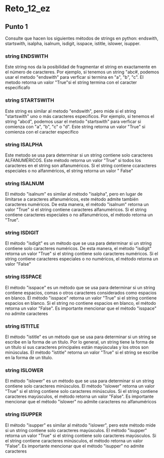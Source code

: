 # Reto_12_ez

## Punto 1

Consulte que hacen los siguientes métodos de strings en python: endswith, startswith, isalpha, isalnum, isdigit, isspace, istitle, islower, isupper.


### string ENDSWITH

Este string nos da la posibilidad de fragmentar el string en exactamente en el número de caracteres. Por ejemplo, si tenemos un string "abc#, podemos usar el metodo "endswith" para verficar si termina en "a", "b", "c". El metodo retorna un valor "True"si el string termina con el caracter especificafo

### string STARTSWITH

Este string es similar al metodo "endswith", pero mide si el string "startswith" uno o más caracteres especificos. Por ejemplo, si tenemos el string "abcd", podemos usar el metodo "startswith" para verficar si comienza con "a", "b", "c" o "d". Este string retorna un valor "True" si comienza con el caracter especifico

### string ISALPHA

Este metodo se usa para determinar si un string contiene solo caracteres ALFANUMÉRICOS. Este método retorna un valor "True" si todos los caracteres en el string son alfanuméricos. Si el string contiene ccaracteres especiales o no alfanméricos, el string retorna un valor " False"

### string ISALNUM

El método "isalnum" es similar al método "isalpha", pero en lugar de limitarse a caracteres alfanuméricos, este método admite también caracteres numéricos. De esta manera, el método "isalnum" retorna un valor "True" si el string contiene caracteres alfanuméricos. Si el string contiene caracteres especiales o no alfanuméricos, el método retorna un "True".

### string ISDIGIT

El método "isdigit" es un método que se usa para determinar si un string contiene solo caracteres numéricos. De esta manera, el método "isdigit" retorna un valor "True" si el string contiene solo caracteres numéricos. Si el string contiene caracteres especiales o no numéricos, el método retorna un valor "False"

### string ISSPACE

El método "isspace" es un método que se usa para determinar si un string contiene espacios, comas o otros caracteres considerados como espacios en blanco. El método "isspace" retorna un valor "True" si el string contiene espacios en blanco. Si el string no contiene espacios en blanco, el método retorna un valor "False". Es importante mencionar que el método "isspace" no admite caracteres


### string ISTITLE

El método "istitle" es un método que se usa para determinar si un string se escribe en la forma de un título. Por lo general, un string tiene la forma de un título si sus caracteres principales están mayúsculas y los otros son minúsculas. El método "istitle" retorna un valor "True" si el string se escribe en la forma de un título.

### string ISLOWER

El método "islower" es un método que se usa para determinar si un string contiene solo caracteres minúsculos. El método "islower" retorna un valor "True" si el string contiene solo caracteres minúsculos. Si el string contiene caracteres mayúsculos, el método retorna un valor "False". Es importante mencionar que el método "islower" no admite caracteres no alfanuméricos

### string ISUPPER

El método "isupper" es similar al método "islower", pero este método mide si un string contiene solo caracteres mayúsculos. El método "isupper" retorna un valor "True" si el string contiene solo caracteres mayúsculos. Si el string contiene caracteres minúsculos, el método retorna un valor "False". Es importante mencionar que el método "isupper" no admite caracteres
